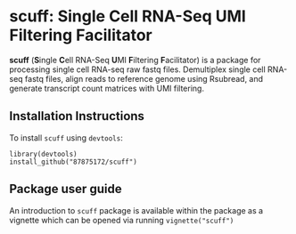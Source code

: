# scuff: Single Cell RNA-Seq UMI Filtering Facilitator

**scuff** (**S**ingle **C**ell RNA-Seq **U**MI **F**iltering **F**acilitator) is a package for processing single cell RNA-seq raw fastq files. Demultiplex single cell RNA-seq fastq files, align reads to reference genome using Rsubread, and generate transcript count matrices with UMI filtering.

## Installation Instructions

To install `scuff` using `devtools`:
```
library(devtools)
install_github("87875172/scuff")
```

## Package user guide

An introduction to `scuff` package is available within the package as a vignette which can be opened via running `vignette("scuff")`
